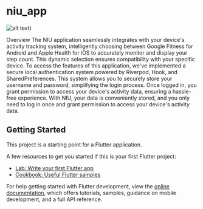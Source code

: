 # niu_app

![alt text](https://i.pinimg.com/474x/e7/4d/3b/e74d3b27e1b932f8c032ea4003989e3d.jpg))

Overview
The NIU application seamlessly integrates with your device's activity tracking system, intelligently choosing between Google Fitness for Android and Apple Health for iOS to accurately monitor and display your step count. This dynamic selection ensures compatibility with your specific device.
To access the features of this application, we've implemented a secure local authentication system powered by Riverpod, Hook, and SharedPreferences. This system allows you to securely store your username and password, simplifying the login process. Once logged in, you grant permission to access your device's activity data, ensuring a hassle-free experience.
With NIU, your data is conveniently stored, and you only need to log in once and grant permission to access your device's activity data.


## Getting Started

This project is a starting point for a Flutter application.

A few resources to get you started if this is your first Flutter project:

- [Lab: Write your first Flutter app](https://docs.flutter.dev/get-started/codelab)
- [Cookbook: Useful Flutter samples](https://docs.flutter.dev/cookbook)

For help getting started with Flutter development, view the
[online documentation](https://docs.flutter.dev/), which offers tutorials,
samples, guidance on mobile development, and a full API reference.

